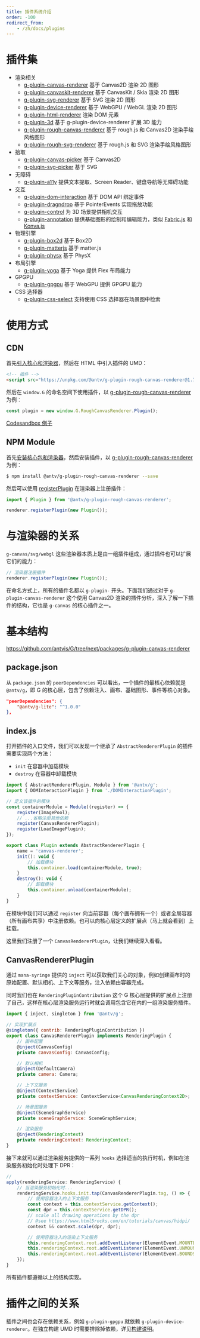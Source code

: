 ```yaml
---
title: 插件系统介绍
order: -100
redirect_from:
    - /zh/docs/plugins
---
```


# 插件集

-   渲染相关
    -   [g-plugin-canvas-renderer](/zh/docs/plugins/canvas-renderer) 基于 Canvas2D 渲染 2D 图形
    -   [g-plugin-canvaskit-renderer](/zh/docs/plugins/canvaskit-renderer) 基于 CanvasKit / Skia 渲染 2D 图形
    -   [g-plugin-svg-renderer](/zh/docs/plugins/svg-renderer) 基于 SVG 渲染 2D 图形
    -   [g-plugin-device-renderer](/zh/docs/plugins/device-renderer) 基于 WebGPU / WebGL 渲染 2D 图形
    -   [g-plugin-html-renderer](/zh/docs/plugins/html-renderer) 渲染 DOM 元素
    -   [g-plugin-3d](/zh/docs/plugins/3d) 基于 g-plugin-device-renderer 扩展 3D 能力
    -   [g-plugin-rough-canvas-renderer](/zh/docs/plugins/rough-canvas-renderer) 基于 rough.js 和 Canvas2D 渲染手绘风格图形
    -   [g-plugin-rough-svg-renderer](/zh/docs/plugins/rough-svg-renderer) 基于 rough.js 和 SVG 渲染手绘风格图形
-   拾取
    -   [g-plugin-canvas-picker](/zh/docs/plugins/canvas-picker) 基于 Canvas2D
    -   [g-plugin-svg-picker](/zh/docs/plugins/svg-picker) 基于 SVG
-   无障碍
    -   [g-plugin-a11y](/zh/docs/plugins/a11y) 提供文本提取、Screen Reader、键盘导航等无障碍功能
-   交互
    -   [g-plugin-dom-interaction](/zh/docs/plugins/dom-interaction) 基于 DOM API 绑定事件
    -   [g-plugin-dragndrop](/zh/docs/plugins/dragndrop) 基于 PointerEvents 实现拖放功能
    -   [g-plugin-control](/zh/docs/plugins/control) 为 3D 场景提供相机交互
    -   [g-plugin-annotation](/zh/docs/plugins/annotation) 提供基础图形的绘制和编辑能力，类似 [Fabric.js](http://fabricjs.com/) 和 [Konva.js](https://konvajs.org/)
-   物理引擎
    -   [g-plugin-box2d](/zh/docs/plugins/box2d) 基于 Box2D
    -   [g-plugin-matterjs](/zh/docs/plugins/matterjs) 基于 matter.js
    -   [g-plugin-physx](/zh/docs/plugins/physx) 基于 PhysX
-   布局引擎
    -   [g-plugin-yoga](/zh/docs/plugins/yoga) 基于 Yoga 提供 Flex 布局能力
-   GPGPU
    -   [g-plugin-gpgpu](/zh/docs/plugins/gpgpu) 基于 WebGPU 提供 GPGPU 能力
-   CSS 选择器
    -   [g-plugin-css-select](/zh/docs/plugins/css-select) 支持使用 CSS 选择器在场景图中检索

# 使用方式

## CDN

首先[引入核心和渲染器](/zh/docs/guide/introduce#cdn-方式)，然后在 HTML 中引入插件的 UMD：

```html
<!-- 插件 -->
<script src="https://unpkg.com/@antv/g-plugin-rough-canvas-renderer@1.7.16/dist/index.umd.min.js"></script>
```

然后在 `window.G` 的命名空间下使用插件，以 [g-plugin-rough-canvas-renderer](/zh/docs/plugins/rough-canvas-renderer) 为例：

```js
const plugin = new window.G.RoughCanvasRenderer.Plugin();
```

[Codesandbox 例子](https://codesandbox.io/s/yi-umd-xing-shi-shi-yong-g-yi-ji-cha-jian-zsoln8?file=/index.js)

## NPM Module

首先[安装核心包和渲染器](/zh/docs/guide/introduce#npm-module)，然后安装插件，以 [g-plugin-rough-canvas-renderer](/zh/docs/plugins/rough-canvas-renderer) 为例：

```bash
$ npm install @antv/g-plugin-rough-canvas-renderer --save
```

然后可以使用 [registerPlugin](/zh/docs/api/renderer/renderer#registerplugin) 在渲染器上注册插件：

```js
import { Plugin } from '@antv/g-plugin-rough-canvas-renderer';

renderer.registerPlugin(new Plugin());
```

# 与渲染器的关系

`g-canvas/svg/webgl` 这些渲染器本质上是由一组插件组成，通过插件也可以扩展它们的能力：

```js
// 渲染器注册插件
renderer.registerPlugin(new Plugin());
```

在命名方式上，所有的插件名都以 `g-plugin-` 开头。下面我们通过对于 `g-plugin-canvas-renderer` 这个使用 Canvas2D 渲染的插件分析，深入了解一下插件的结构，它也是 `g-canvas` 的核心插件之一。

# 基本结构

https://github.com/antvis/G/tree/next/packages/g-plugin-canvas-renderer

## package.json

从 `package.json` 的 `peerDependencies` 可以看出，一个插件的最核心依赖就是 `@antv/g`，即 G 的核心层，包含了依赖注入、画布、基础图形、事件等核心对象。

```json
"peerDependencies": {
    "@antv/g-lite": "^1.0.0"
},
```

## index.js

打开插件的入口文件，我们可以发现一个继承了 `AbstractRendererPlugin` 的插件需要实现两个方法：

-   `init` 在容器中加载模块
-   `destroy` 在容器中卸载模块

```js
import { AbstractRendererPlugin, Module } from '@antv/g';
import { DOMInteractionPlugin } from './DOMInteractionPlugin';

// 定义该插件的模块
const containerModule = Module((register) => {
    register(ImagePool);
    // ...省略注册其他依赖
    register(CanvasRendererPlugin);
    register(LoadImagePlugin);
});

export class Plugin extends AbstractRendererPlugin {
    name = 'canvas-renderer';
    init(): void {
        // 加载模块
        this.container.load(containerModule, true);
    }
    destroy(): void {
        // 卸载模块
        this.container.unload(containerModule);
    }
}
```

在模块中我们可以通过 `register` 向当前容器（每个画布拥有一个）或者全局容器（所有画布共享）中注册依赖。也可以向核心层定义的扩展点（马上就会看到）上挂载。

这里我们注册了一个 `CanvasRendererPlugin`，让我们继续深入看看。

## CanvasRendererPlugin

通过 `mana-syringe` 提供的 `inject` 可以获取我们关心的对象，例如创建画布时的原始配置、默认相机、上下文等服务，注入依赖由容器完成。

同时我们也在 `RenderingPluginContribution` 这个 G 核心层提供的扩展点上注册了自己，这样在核心层渲染服务运行时就会调用包含它在内的一组渲染服务插件。

```js
import { inject, singleton } from '@antv/g';

// 实现扩展点
@singleton({ contrib: RenderingPluginContribution })
export class CanvasRendererPlugin implements RenderingPlugin {
    // 画布配置
    @inject(CanvasConfig)
    private canvasConfig: CanvasConfig;

    // 默认相机
    @inject(DefaultCamera)
    private camera: Camera;

    // 上下文服务
    @inject(ContextService)
    private contextService: ContextService<CanvasRenderingContext2D>;

    // 场景图服务
    @inject(SceneGraphService)
    private sceneGraphService: SceneGraphService;

    // 渲染服务
    @inject(RenderingContext)
    private renderingContext: RenderingContext;
}
```

接下来就可以通过渲染服务提供的一系列 `hooks` 选择适当的执行时机，例如在渲染服务初始化时处理下 DPR：

```js
//
apply(renderingService: RenderingService) {
    // 当渲染服务初始化时...
    renderingService.hooks.init.tap(CanvasRendererPlugin.tag, () => {
        // 使用容器注入的上下文服务
        const context = this.contextService.getContext();
        const dpr = this.contextService.getDPR();
        // scale all drawing operations by the dpr
        // @see https://www.html5rocks.com/en/tutorials/canvas/hidpi/
        context && context.scale(dpr, dpr);

        // 使用容器注入的渲染上下文服务
        this.renderingContext.root.addEventListener(ElementEvent.MOUNTED, handleMounted);
        this.renderingContext.root.addEventListener(ElementEvent.UNMOUNTED, handleUnmounted);
        this.renderingContext.root.addEventListener(ElementEvent.BOUNDS_CHANGED, handleBoundsChanged);
    });
}
```

所有插件都遵循以上的结构实现。

# 插件之间的关系

插件之间也会存在依赖关系，例如 `g-plugin-gpgpu` 就依赖 `g-plugin-device-renderer`。在独立构建 UMD 时需要排除掉依赖，详见[构建说明]()。
